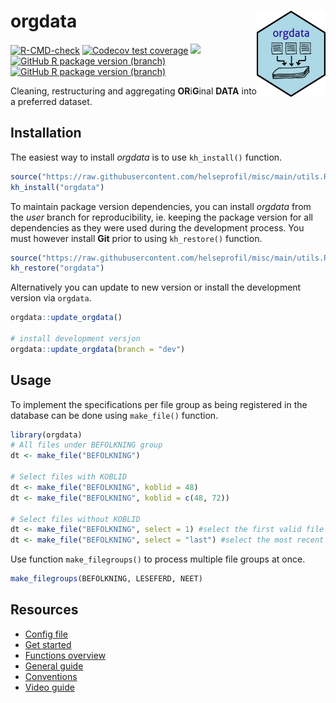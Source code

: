 <!-- README.md is generated from README.Rmd. Please edit that file -->

# orgdata <img src='man/figures/logo.png' align="right" width="110" height="138" />

<!-- badges: start -->

[![R-CMD-check](https://github.com/helseprofil/orgdata/workflows/R-CMD-check/badge.svg)](https://github.com/helseprofil/orgdata/actions)
[![Codecov test
coverage](https://img.shields.io/codecov/c/github/helseprofil/orgdata?logo=codecov)](https://app.codecov.io/gh/helseprofil/orgdata?branch=main)
[![](https://img.shields.io/badge/lifecycle-stable-green.svg)](https://lifecycle.r-lib.org/articles/stages.html#stable)
[![GitHub R package version
(branch)](https://img.shields.io/github/r-package/v/helseprofil/orgdata/main)](https://github.com/helseprofil/orgdata)
[![GitHub R package version
(branch)](https://img.shields.io/github/r-package/v/helseprofil/orgdata/dev)](https://github.com/helseprofil/orgdata)
<!-- badges: end -->

Cleaning, restructuring and aggregating **OR**i**G**inal **DATA** into a
preferred dataset.

## Installation

The easiest way to install *orgdata* is to use `kh_install()` function.

``` r
source("https://raw.githubusercontent.com/helseprofil/misc/main/utils.R")
kh_install("orgdata")
```

To maintain package version dependencies, you can install *orgdata* from
the *user* branch for reproducibility, ie. keeping the package version
for all dependencies as they were used during the development process.
You must however install **Git** prior to using `kh_restore()` function.

``` r
source("https://raw.githubusercontent.com/helseprofil/misc/main/utils.R")
kh_restore("orgdata")
```

Alternatively you can update to new version or install the development
version via `orgdata`.

``` r
orgdata::update_orgdata()

# install development versjon
orgdata::update_orgdata(branch = "dev")
```

## Usage

To implement the specifications per file group as being registered in
the database can be done using `make_file()` function.

``` r
library(orgdata)
# All files under BEFOLKNING group
dt <- make_file("BEFOLKNING")

# Select files with KOBLID
dt <- make_file("BEFOLKNING", koblid = 48)
dt <- make_file("BEFOLKNING", koblid = c(48, 72))

# Select files without KOBLID
dt <- make_file("BEFOLKNING", select = 1) #select the first valid file
dt <- make_file("BEFOLKNING", select = "last") #select the most recent file
```

Use function `make_filegroups()` to process multiple file groups at
once.

``` r
make_filegroups(BEFOLKNING, LESEFERD, NEET)
```

## Resources

- [Config
  file](https://github.com/helseprofil/config/blob/main/config-orgdata.yml)
- [Get
  started](https://helseprofil.github.io/orgdata/articles/get-started.html)
- [Functions
  overview](https://helseprofil.github.io/orgdata/reference/index.html)
- [General guide](https://helseprofil.github.io)
- [Conventions](https://helseprofil.github.io/orgdata/articles/standard.html)
- [Video guide](https://youtu.be/PhEQq4iWJCY)
